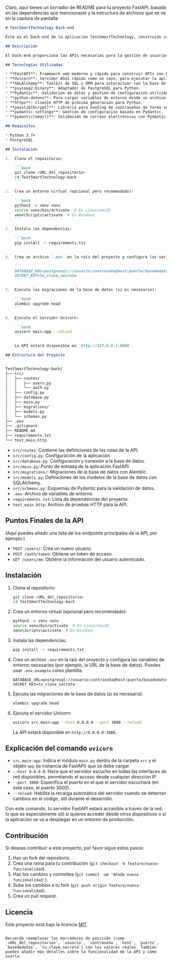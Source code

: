 Claro, aquí tienes un borrador de README para tu proyecto FastAPI, basado en las dependencias que mencionaste y la estructura de archivos que se ve en la captura de pantalla:

```markdown
# TestSmartTechnology Back-end

Este es el back-end de la aplicación TestSmartTechnology, construido con FastAPI.

## Descripción

El back-end proporciona las APIs necesarias para la gestión de usuarios, autenticación y otras funcionalidades clave de la aplicación TestSmartTechnology. Utiliza una arquitectura basada en microservicios, con rutas separadas para diferentes funcionalidades.

## Tecnologías Utilizadas

* **FastAPI**: Framework web moderno y rápido para construir APIs con Python.
* **Uvicorn**: Servidor ASGI rápido como un rayo, para ejecutar la aplicación FastAPI.
* **SQLAlchemy**: Toolkit de SQL y ORM para interactuar con la base de datos PostgreSQL.
* **psycopg2-binary**: Adaptador de PostgreSQL para Python.
* **Pydantic**: Validación de datos y gestión de configuración utilizando anotaciones de tipo Python.
* **python-dotenv**: Para cargar variables de entorno desde un archivo `.env`.
* **httpx**: Cliente HTTP de próxima generación para Python.
* **passlib[bcrypt]**: Librería para hashing de contraseñas de forma segura.
* **pydantic-settings**: Gestión de configuración basada en Pydantic.
* **pydantic[email]**: Validación de correos electrónicos con Pydantic.

## Requisitos

* Python 3.7+
* PostgreSQL

## Instalación

1.  Clona el repositorio:

    ```bash
    git clone <URL_del_repositorio>
    cd TestSmartTechnology-back
    ```

2.  Crea un entorno virtual (opcional pero recomendado):

    ```bash
    python3 -m venv venv
    source venv/bin/activate  # En Linux/macOS
    venv\Scripts\activate  # En Windows
    ```

3.  Instala las dependencias:

    ```bash
    pip install -r requirements.txt
    ```

4.  Crea un archivo `.env` en la raíz del proyecto y configura las variables de entorno necesarias (por ejemplo, la URL de la base de datos). Puedes usar `.env.example` como plantilla.

    ```
    DATABASE_URL=postgresql://usuario:contraseña@host:puerto/basededatos
    SECRET_KEY=tu_clave_secreta
    ```

5.  Ejecuta las migraciones de la base de datos (si es necesario):

    ```bash
    alembic upgrade head
    ```

6.  Ejecuta el servidor Uvicorn:

    ```bash
    uvicorn main:app --reload
    ```

    La API estará disponible en `http://127.0.0.1:8000`.

## Estructura del Proyecto


TestSmartTechnology-back/
├── src/
│   ├── routes/
│   │   ├── users.py
│   │   └── auth.py
│   ├── config.py
│   ├── database.py
│   ├── main.py
│   ├── migrations/
│   ├── models.py
│   └── schemas.py
├── .env
├── .gitignore
├── README.md
├── requirements.txt
└── test_main.http
```

* `src/routes`: Contiene las definiciones de las rutas de la API.
* `src/config.py`: Configuración de la aplicación.
* `src/database.py`: Configuración y conexión a la base de datos.
* `src/main.py`: Punto de entrada de la aplicación FastAPI.
* `src/migrations/`: Migraciones de la base de datos con Alembic.
* `src/models.py`: Definiciones de los modelos de la base de datos con SQLAlchemy.
* `src/schemas.py`: Esquemas de Pydantic para la validación de datos.
* `.env`: Archivo de variables de entorno.
* `requirements.txt`: Lista de dependencias del proyecto.
* `test_main.http`: Archivo de pruebas HTTP para la API.

## Puntos Finales de la API

(Aquí puedes añadir una lista de los endpoints principales de la API, por ejemplo:)

* `POST /users/`: Crea un nuevo usuario.
* `POST /auth/token`: Obtiene un token de acceso.
* `GET /users/me`: Obtiene la información del usuario autenticado.


## Instalación

1. Clona el repositorio:

    ```bash
    git clone <URL_del_repositorio>
    cd TestSmartTechnology-back
    ```

2. Crea un entorno virtual (opcional pero recomendado):

    ```bash
    python3 -m venv venv
    source venv/bin/activate  # En Linux/macOS
    venv\Scripts\activate  # En Windows
    ```

3. Instala las dependencias:

    ```bash
    pip install -r requirements.txt
    ```

4. Crea un archivo `.env` en la raíz del proyecto y configura las variables de entorno necesarias (por ejemplo, la URL de la base de datos). Puedes usar `.env.example` como plantilla.

    ```
    DATABASE_URL=postgresql://usuario:contraseña@host:puerto/basededatos
    SECRET_KEY=tu_clave_secreta
    ```

5. Ejecuta las migraciones de la base de datos (si es necesario):

    ```bash
    alembic upgrade head
    ```

6. Ejecuta el servidor Uvicorn:

    ```bash
    uvicorn src.main:app --host 0.0.0.0 --port 3000 --reload
    ```

    La API estará disponible en `http://0.0.0.0:3000`.

## Explicación del comando `uvicorn`

* `src.main:app`: Indica el módulo `main.py` dentro de la carpeta `src` y el objeto `app` (la instancia de FastAPI) que se debe cargar.
* `--host 0.0.0.0`: Hace que el servidor escuche en todas las interfaces de red disponibles, permitiendo el acceso desde cualquier dirección IP.
* `--port 3000`: Especifica el puerto en el que el servidor escuchará (en este caso, el puerto 3000).
* `--reload`: Habilita la recarga automática del servidor cuando se detectan cambios en el código, útil durante el desarrollo.

Con este comando, tu servidor FastAPI estará accesible a través de la red, lo que es especialmente útil si quieres acceder desde otros dispositivos o si la aplicación se va a desplegar en un entorno de producción.

## Contribución

Si deseas contribuir a este proyecto, por favor sigue estos pasos:

1.  Haz un fork del repositorio.
2.  Crea una rama para tu contribución (`git checkout -b feature/nueva-funcionalidad`).
3.  Haz los cambios y commitea (`git commit -am 'Añade nueva funcionalidad'`).
4.  Sube los cambios a tu fork (`git push origin feature/nueva-funcionalidad`).
5.  Crea un pull request.

## Licencia

Este proyecto está bajo la licencia [MIT](LICENSE).

```

Recuerda reemplazar los marcadores de posición (como `<URL_del_repositorio>`, `usuario`, `contraseña`, `host`, `puerto`, `basededatos`, `tu_clave_secreta`) con los valores reales. También puedes añadir más detalles sobre la funcionalidad de la API y cómo usarla.
